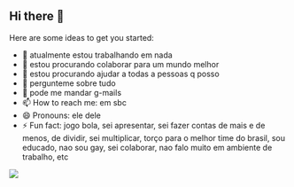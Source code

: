 ## Hi there 👋
Here are some ideas to get you started:

- 🔭 atualmente estou trabalhando em nada
- 🌱 estou procurando colaborar para um mundo melhor
- 👯 estou procurando ajudar a todas a pessoas q posso
- 🤔 pergunteme sobre tudo
- 💬 pode me mandar g-mails
- 📫 How to reach me: em sbc
- 😄 Pronouns: ele dele
- ⚡ Fun fact: jogo bola, sei apresentar, sei fazer contas de mais e de menos, de dividir, sei multiplicar, torço para o melhor time do brasil, sou educado, nao sou gay, sei colaborar, nao falo muito em ambiente de trabalho, etc
  
 ![](https://media1.tenor.com/m/hyBs_-JgSpUAAAAd/yago-pikachu.gif)
